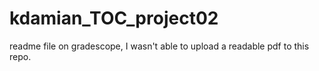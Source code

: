 # kdamian_TOC_project02

readme file on gradescope, I wasn't able to upload a readable pdf to this repo.